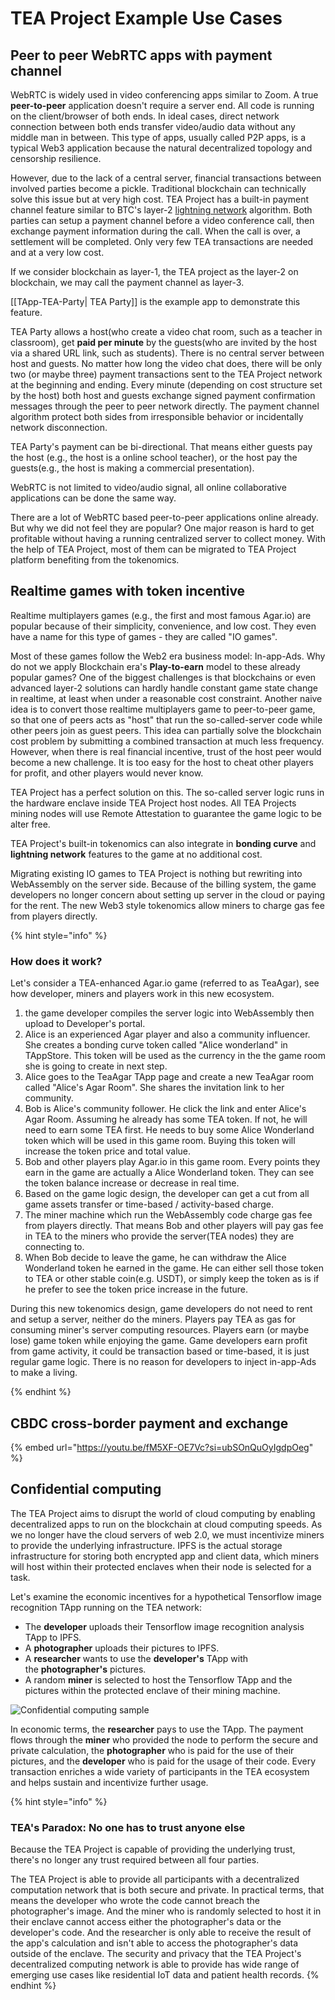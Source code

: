 # TEA Project Example Use Cases

## Peer to peer WebRTC apps with payment channel

WebRTC is widely used in video conferencing apps similar to  Zoom. A true **peer-to-peer** application doesn't require a server end. All code is running on the client/browser of both ends. In ideal cases, direct network connection between both ends transfer video/audio data without any middle man in between. This type of apps, usually called P2P apps, is a typical Web3 application because the natural decentralized topology and censorship resilience. 

However, due to the lack of a central server, financial transactions between involved parties become a pickle. Traditional blockchain can technically solve this issue but at very high cost. TEA Project has a built-in payment channel feature similar to BTC's layer-2 [lightning network](https://lightning.network/) algorithm. Both parties can setup a payment channel before a video conference call, then exchange payment information during the call. When the call is over, a settlement will be completed. Only very few TEA transactions are needed and at a very low cost. 

If we consider blockchain as layer-1, the TEA project as the layer-2 on blockchain, we may call the payment channel as layer-3. 

[[TApp-TEA-Party| TEA Party]] is the example app to demonstrate this feature.

TEA Party allows a host(who create a video chat room, such as a teacher in classroom), get **paid per minute** by the guests(who are invited by the host via a shared URL link, such as students). There is no central server between host and guests. No matter how long the video chat does, there will be only two (or maybe three) payment transactions sent to the TEA Project network at the beginning and ending. Every minute (depending on cost structure set by the host) both host and guests exchange signed payment confirmation messages through the peer to peer network directly. The payment channel algorithm protect both sides from irresponsible behavior or incidentally network disconnection. 

TEA Party's payment can be bi-directional. That means either guests pay the host (e.g., the host is a online school teacher), or the host pay the guests(e.g., the host is making a commercial presentation). 

WebRTC is not limited to video/audio signal, all online collaborative applications can be done the same way. 

There are a lot of WebRTC based peer-to-peer applications online already. But why we did not feel they are popular? One major reason is hard to get profitable without having a running centralized server to collect money. With the help of TEA Project, most of them can be migrated to TEA Project platform benefiting from the tokenomics.  

## Realtime games with token incentive

Realtime multiplayers games (e.g., the first and most famous Agar.io) are popular because of their simplicity, convenience, and low cost. They even have a name for this type of games - they are called "IO games".

Most of these games follow the Web2 era business model: In-app-Ads. Why do not we apply Blockchain era's **Play-to-earn** model to these already popular games? One of the biggest challenges is that blockchains or even advanced layer-2 solutions can hardly handle constant game state change in realtime, at least when under a reasonable cost constraint. Another naive idea is to convert those realtime multiplayers game to peer-to-peer game, so that one of peers acts as "host" that run the so-called-server code while other peers join as guest peers. This idea can partially solve the blockchain cost problem by submitting a combined transaction at much less frequency. However, when there is real financial incentive, trust of the host peer would become a new challenge. It is too easy for the host to cheat other players for profit, and other players would never know.

TEA Project has a perfect solution on this. The so-called server logic runs in the hardware enclave inside TEA Project host nodes. All TEA Projects mining nodes will use Remote Attestation to guarantee the game logic to be alter free. 

TEA Project's built-in tokenomics can also integrate in **bonding curve** and **lightning network** features to the game at no additional cost.

Migrating existing IO games to TEA Project is nothing but rewriting into WebAssembly on the server side.  Because of the billing system, the game developers no longer concern about setting up server in the cloud or paying for the rent. The new Web3 style tokenomics allow miners to charge gas fee from players directly. 


{% hint style="info" %}
### How does it work?
Let's consider a TEA-enhanced Agar.io game (referred to as TeaAgar), see how developer, miners and players work in this new ecosystem.

1. the game developer compiles the server logic into WebAssembly then upload to Developer's portal. 
2. Alice is an experienced Agar player and also a community influencer. She creates a bonding curve token called "Alice wonderland" in TAppStore. This token will be used as the currency in the the game room she is going to create in next step. 
3. Alice goes to the TeaAgar TApp page and create a new TeaAgar room called "Alice's Agar Room". She shares the invitation link to her community.
4. Bob is Alice's community follower. He click the link and enter Alice's Agar Room. Assuming he already has some TEA token. If not, he will need to earn some TEA first. He needs to buy some Alice Wonderland token which will be used in this game room. Buying this token will increase the token price and total value.
5. Bob and other players play Agar.io in this game room. Every points they earn in the game are actually a Alice Wonderland token. They can see the token balance increase or decrease in real time.
6. Based on the game logic design, the developer can get a cut from all game assets transfer or time-based / activity-based charge.
7. The miner machine which run the WebAssembly code charge gas fee from players directly. That means Bob and other players will pay gas fee in TEA to the miners who provide the server(TEA nodes) they are connecting to.
8. When Bob decide to leave the game, he can withdraw the Alice Wonderland token he earned in the game. He can either sell those token to TEA or other stable coin(e.g. USDT),  or simply keep the token as is if he prefer to see the token price increase in the future.

During this new tokenomics design, game developers do not need to rent and setup a server, neither do the miners. Players pay TEA as gas for consuming miner's server computing resources. Players earn (or maybe lose) game token while enjoying the game. Game developers earn profit from game activity, it could be transaction based or time-based, it is just regular game logic. There is no reason for developers to inject in-app-Ads to make a living.  

{% endhint %}

## CBDC cross-border payment and exchange

{% embed url="https://youtu.be/fM5XF-OE7Vc?si=ubSOnQuOyIgdpOeg" %}

## Confidential computing


The TEA Project aims to disrupt the world of cloud computing by enabling decentralized apps to run on the blockchain at cloud computing speeds. As we no longer have the cloud servers of web 2.0, we must incentivize miners to provide the underlying infrastructure. IPFS is the actual storage infrastructure for storing both encrypted app and client data, which miners will host within their protected enclaves when their node is selected for a task.

Let's examine the economic incentives for a hypothetical Tensorflow image recognition TApp running on the TEA network:

-   The **developer** uploads their Tensorflow image recognition analysis TApp to IPFS.
-   A **photographer** uploads their pictures to IPFS.
-   A **researcher** wants to use the **developer's** TApp with the **photographer's** pictures.
-   A random **miner** is selected to host the Tensorflow TApp and the pictures within the protected enclave of their mining machine.

![Confidential computing sample](https://user-images.githubusercontent.com/86096370/219790724-db85a7c6-5c59-42b9-9550-7c00f63aa69a.png)

In economic terms, the **researcher** pays to use the TApp. The payment flows through the **miner** who provided the node to perform the secure and private calculation, the **photographer** who is paid for the use of their pictures, and the **developer** who is paid for the usage of their code. Every transaction enriches a wide variety of participants in the TEA ecosystem and helps sustain and incentivize further usage.

{% hint style="info" %}

### TEA's Paradox: No one has to trust anyone else

Because the TEA Project is capable of providing the underlying trust, there's no longer any trust required between all four parties.

The TEA Project is able to provide all participants with a decentralized computation network that is both secure and private. In practical terms, that means the developer who wrote the code cannot breach the photographer's image. And the miner who is randomly selected to host it in their enclave cannot access either the photographer's data or the developer's code. And the researcher is only able to receive the result of the app's calculation and isn't able to access the photographer's data outside of the enclave. The security and privacy that the TEA Project's decentralized computing network is able to provide has wide range of emerging use cases like residential IoT data and patient health records.
{% endhint %}

